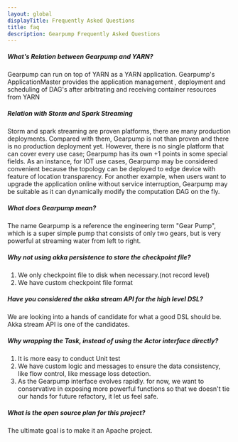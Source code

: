 ```yaml
---
layout: global
displayTitle: Frequently Asked Questions
title: faq
description: Gearpump Frequently Asked Questions
---
```


##### What's Relation between Gearpump and YARN?
Gearpump can run on top of YARN as a YARN application. Gearpump's ApplicationMaster provides the application management , deployment and scheduling of DAG's after arbitrating and receiving container resources from YARN

##### Relation with Storm and Spark Streaming
Storm and spark streaming are proven platforms, there are many production deployments. Compared with them, Gearpump is not than proven and there is no production deployment yet. However, there is no single platform that can cover every use case; Gearpump has its own +1 points in some special fields. As an instance, for IOT use cases, Gearpump may be considered convenient because the topology can be deployed to edge device with feature of location transparency. For another example, when users want to upgrade the application online without service interruption, Gearpump may be suitable as it can dynamically modify the computation DAG on the fly. 

##### What does Gearpump mean?
The name Gearpump is a reference the engineering term "Gear Pump", which is a super simple pump that consists of only two gears, but is very powerful at streaming water from left to right.

##### Why not using akka persistence to store the checkpoint file?
1. We only checkpoint file to disk when necessary.(not record level)
2. We have custom checkpoint file format

##### Have you considered the akka stream API for the high level DSL?
We are looking into a hands of candidate for what a good DSL should be. Akka stream API is one of the candidates.

##### Why wrapping the Task, instead of using the Actor interface directly?

1. It is more easy to conduct Unit test
2. We have custom logic and messages to ensure the data consistency, like flow control, like message loss detection.
3. As the Gearpump interface evolves rapidly. for now, we want to conservative in exposing more powerful functions so that we doesn't tie our hands for future refactory, it let us feel safe.

##### What is the open source plan for this project?
The ultimate goal is to make it an Apache project.
